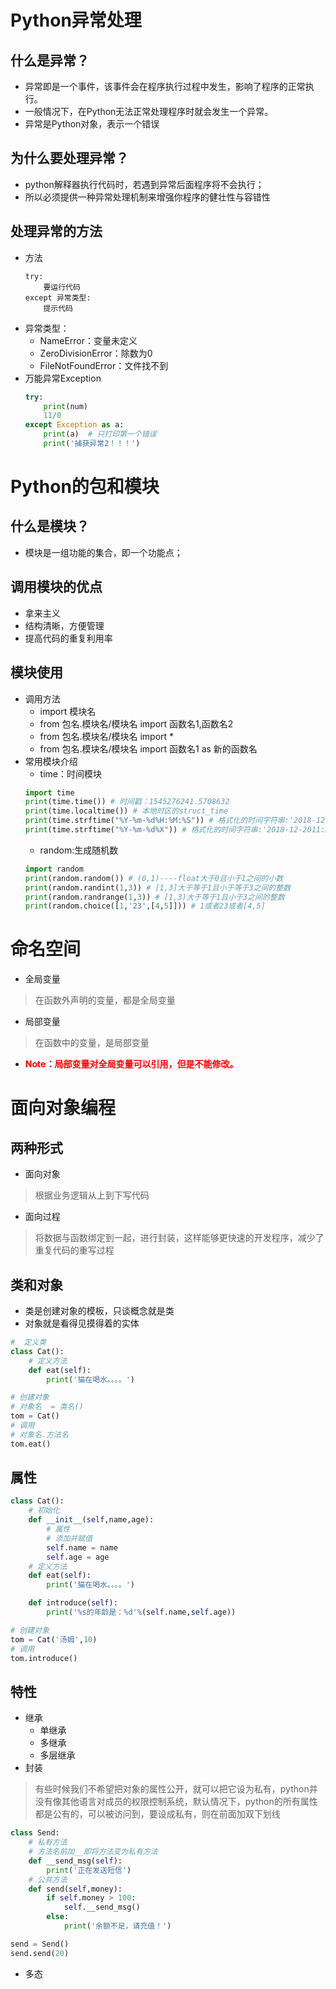 # Python异常处理
## 什么是异常？
- 异常即是一个事件，该事件会在程序执行过程中发生，影响了程序的正常执行。
- 一般情况下，在Python无法正常处理程序时就会发生一个异常。
- 异常是Python对象，表示一个错误
## 为什么要处理异常？
- python解释器执行代码时，若遇到异常后面程序将不会执行；
- 所以必须提供一种异常处理机制来增强你程序的健壮性与容错性
## 处理异常的方法
- 方法
    ```
    try:
        要运行代码
    except 异常类型:
        提示代码
    ```
- 异常类型：
    - NameError：变量未定义
    - ZeroDivisionError：除数为0
    - FileNotFoundError：文件找不到
- 万能异常Exception
    ```python
    try:
        print(num)
        11/0
    except Exception as a:
        print(a)  # 只打印第一个错误
        print('捕获异常2！！！')
    ```
# Python的包和模块
## 什么是模块？
- 模块是一组功能的集合，即一个功能点；

## 调用模块的优点
- 拿来主义
- 结构清晰，方便管理
- 提高代码的重复利用率
## 模块使用
- 调用方法
    - import 模块名
    - from 包名.模块名/模块名 import 函数名1,函数名2
    - from 包名.模块名/模块名 import *
    - from 包名.模块名/模块名 import 函数名1 as 新的函数名
- 常用模块介绍
    - time：时间模块
    ```python
    import time
    print(time.time()) # 时间戳：1545276241.5708632
    print(time.localtime()) # 本地时区的struct_time
    print(time.strftime("%Y-%m-%d%H:%M:%S")) # 格式化的时间字符串:'2018-12-2011:30:50'
    print(time.strftime("%Y-%m-%d%X")) # 格式化的时间字符串:'2018-12-2011:30:50'X：表示小时分钟秒
    ```
    - random:生成随机数
    ```python
    import random
    print(random.random()) # (0,1)----float大于0且小于1之间的小数
    print(random.randint(1,3)) # [1,3]大于等于1且小于等于3之间的整数
    print(random.randrange(1,3)) # [1,3)大于等于1且小于3之间的整数
    print(random.choice([1,'23',[4,5]])) # 1或者23或者[4,5]
    ```
# 命名空间
- 全局变量
>在函数外声明的变量，都是全局变量
- 局部变量
>在函数中的变量，是局部变量

- **<font color='red'> Note：局部变量对全局变量可以引用，但是不能修改。 </font>**

# 面向对象编程
## 两种形式
- 面向对象
>根据业务逻辑从上到下写代码
- 面向过程
>将数据与函数绑定到一起，进行封装，这样能够更快速的开发程序，减少了重复代码的重写过程

## 类和对象
- 类是创建对象的模板，只谈概念就是类
- 对象就是看得见摸得着的实体
```python
#  定义类
class Cat():
    # 定义方法
    def eat(self):
        print('猫在喝水。。。。')

# 创建对象
# 对象名  = 类名()
tom = Cat()
# 调用
# 对象名.方法名
tom.eat()
```
## 属性
```python
class Cat():
    # 初始化
    def __init__(self,name,age):
        # 属性
        # 添加并赋值
        self.name = name
        self.age = age
    # 定义方法
    def eat(self):
        print('猫在喝水。。。。')

    def introduce(self):
        print('%s的年龄是：%d'%(self.name,self.age))

# 创建对象
tom = Cat('汤姆',10)
# 调用
tom.introduce()
```
## 特性
- 继承
    - 单继承
    - 多继承
    - 多层继承
- 封装
>有些时候我们不希望把对象的属性公开，就可以把它设为私有，python并没有像其他语言对成员的权限控制系统，默认情况下，python的所有属性都是公有的，可以被访问到，要设成私有，则在前面加双下划线
```python
class Send:
    # 私有方法
    # 方法名前加__即将方法变为私有方法
    def __send_msg(self):
        print('正在发送短信')
    # 公共方法
    def send(self,money):
        if self.money > 100:
            self.__send_msg()
        else:
            print('余额不足，请充值！')

send = Send()
send.send(20)
```
- 多态
